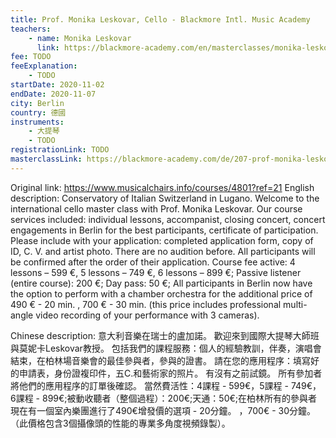 ```yaml
---
title: Prof. Monika Leskovar, Cello - Blackmore Intl. Music Academy
teachers:
	- name: Monika Leskovar
	  link: https://blackmore-academy.com/en/masterclasses/monika-leskovar
fee: TODO
feeExplanation: 
	- TODO
startDate: 2020-11-02
endDate: 2020-11-07
city: Berlin
country: 德國
instruments:
	- 大提琴
	- TODO
registrationLink: TODO
masterclassLink: https://blackmore-academy.com/de/207-prof-monika-leskovar-cello-conservatorio-della-svizzera-italiana
---
```

Original link: https://www.musicalchairs.info/courses/4801?ref=21
English description:
Conservatory of Italian Switzerland in Lugano.
Welcome to the international cello master class with Prof.
 Monika Leskovar.
 Our course services included: individual lessons, accompanist, closing concert, concert engagements in Berlin for the best participants, certificate of participation.
 Please include with your application: completed application form, copy of ID, C.
V.
 and artist photo.
 There are no audition before.
 All participants will be confirmed after the order of their application.
 Course fee active: 4 lessons – 599 €, 5 lessons – 749 €, 6 lessons – 899 €; Passive listener (entire course): 200 €; Day pass: 50 €; All participants in Berlin now have the option to perform with a chamber orchestra for the additional price of 490 € - 20 min.
, 700 € - 30 min.
 (this price includes professional multi-angle video recording of your performance with 3 cameras).


Chinese description:
意大利音樂在瑞士的盧加諾。
歡迎來到國際大提琴大師班與莫妮卡Leskovar教授。
包括我們的課程服務：個人的經驗教訓，伴奏，演唱會結束，在柏林場音樂會的最佳參與者，參與的證書。
請在您的應用程序：填寫好的申請表，身份證複印件，五C.和藝術家的照片。
有沒有之前試鏡。
所有參加者將他們的應用程序的訂單後確認。
當然費活性：4課程 -  599€，5課程 -  749€，6課程 -  899€;被動收聽者（整個過程）：200€;天通：50€;在柏林所有的參與者現在有一個室內樂團進行了490€增發價的選項 -  20分鐘。
 ，700€ -  30分鐘。
 （此價格包含3個攝像頭的性能的專業多角度視頻錄製）。

